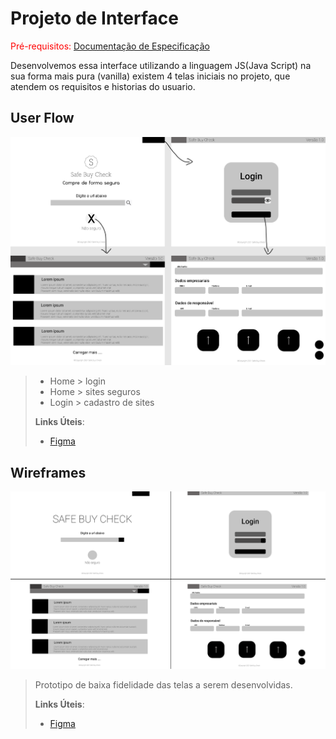 
# Projeto de Interface

<span style="color:red">Pré-requisitos: <a href="2-Especificação.md"> Documentação de Especificação</a></span>

Desenvolvemos essa interface utilizando a linguagem JS(Java Script) na sua forma mais pura (vanilla) existem 4 telas iniciais no projeto, que atendem os requisitos e historias do usuario.

## User Flow

![Exemplo de UserFlow](images/userflow.png)

> - Home > login
> - Home > sites seguros
> - Login > cadastro de sites
>
> **Links Úteis**:
> - [Figma](https://www.figma.com/file/SXR83Ntvgz95rg8PBQO8FH/Crimes-Ciberneticos?node-id=23%3A152)


## Wireframes

![Wireframe](images/wireframe.png)

> Prototipo de baixa fidelidade das telas a serem desenvolvidas.
> 
> **Links Úteis**:
> - [Figma](https://www.figma.com/file/SXR83Ntvgz95rg8PBQO8FH/Crimes-Ciberneticos?node-id=0%3A1)

